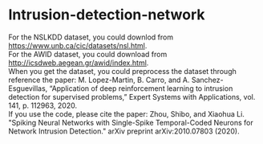 # Intrusion-detection-network
For the NSLKDD dataset, you could downlod from https://www.unb.ca/cic/datasets/nsl.html.  
For the AWID dataset, you could download from http://icsdweb.aegean.gr/awid/index.html.  
When you get the dataset, you could preprocess the dataset through reference the paper: M. Lopez-Martin, B. Carro, and A. Sanchez-Esguevillas, “Application
of deep reinforcement learning to intrusion detection for supervised problems,” Expert Systems with Applications, vol. 141, p. 112963, 2020.  
If you use the code, please cite the paper: Zhou, Shibo, and Xiaohua Li. "Spiking Neural Networks with Single-Spike Temporal-Coded Neurons for Network Intrusion Detection." arXiv preprint arXiv:2010.07803 (2020).  
